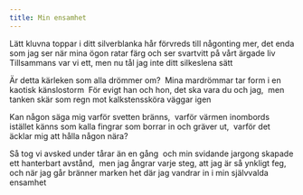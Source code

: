 ```yaml
---
title: Min ensamhet
---
```


Lätt kluvna toppar i ditt silverblanka hår
förvreds till någonting mer,
det enda som jag ser
när mina ögon ratar färg
och ser svartvitt på vårt ärgade liv 
Tillsammans var vi ett,
men nu tål jag inte ditt silkeslena sätt

Är detta kärleken som alla drömmer om? 
Mina mardrömmar tar form
i en kaotisk känslostorm 
För evigt han och hon,
det ska vara du och jag, 
men tanken skär som regn
mot kalkstenssköra väggar igen

Kan någon säga mig varför svetten bränns, 
varför värmen inombords istället känns
som kalla fingrar som borrar in och gräver ut, 
varför det äcklar mig att hålla någon nära?

Så tog vi avsked under tårar än en gång 
och min svidande jargong
skapade ett hanterbart avstånd, 
men jag ångrar varje steg,
att jag är så ynkligt feg, 
och när jag går bränner marken het
där jag vandrar in i min självvalda ensamhet